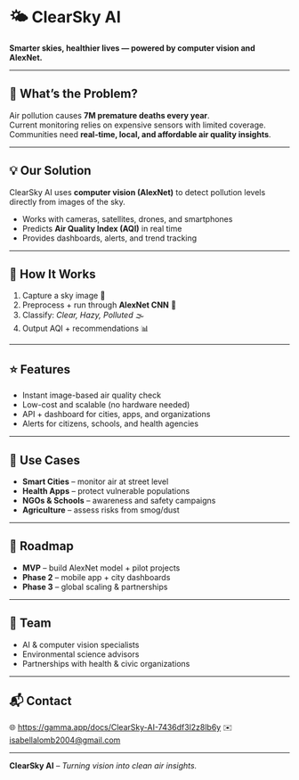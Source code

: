 # 🌤️ ClearSky AI

**Smarter skies, healthier lives — powered by computer vision and AlexNet.**

---

## 🚩 What’s the Problem?
Air pollution causes **7M premature deaths every year**.  
Current monitoring relies on expensive sensors with limited coverage.  
Communities need **real-time, local, and affordable air quality insights**.

---

## 💡 Our Solution
ClearSky AI uses **computer vision (AlexNet)** to detect pollution levels directly from images of the sky.  
- Works with cameras, satellites, drones, and smartphones  
- Predicts **Air Quality Index (AQI)** in real time  
- Provides dashboards, alerts, and trend tracking  

---

## 🔧 How It Works
1. Capture a sky image 🌇  
2. Preprocess + run through **AlexNet CNN** 🧠  
3. Classify: *Clear, Hazy, Polluted* 🌫️  
4. Output AQI + recommendations 📊  

---

## ⭐ Features
- Instant image-based air quality check  
- Low-cost and scalable (no hardware needed)  
- API + dashboard for cities, apps, and organizations  
- Alerts for citizens, schools, and health agencies  

---

## 📍 Use Cases
- **Smart Cities** – monitor air at street level  
- **Health Apps** – protect vulnerable populations  
- **NGOs & Schools** – awareness and safety campaigns  
- **Agriculture** – assess risks from smog/dust  

---

## 🚀 Roadmap
- **MVP** – build AlexNet model + pilot projects  
- **Phase 2** – mobile app + city dashboards  
- **Phase 3** – global scaling & partnerships  

---

## 👥 Team
- AI & computer vision specialists  
- Environmental science advisors  
- Partnerships with health & civic organizations  

---

## 📬 Contact
🌐 https://gamma.app/docs/ClearSky-AI-7436df3l2z8lb6y
✉️ isabellalomb2004@gmail.com

---

**ClearSky AI** – *Turning vision into clean air insights.*
